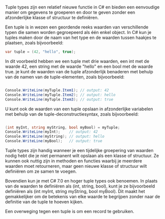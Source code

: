 Tuple types zijn een relatief nieuwe functie in C# en bieden een eenvoudige manier om gegevens te groeperen en door te geven zonder een afzonderlijke klasse of structuur te definiëren.

Een tuple is in wezen een geordende reeks waarden van verschillende typen die samen worden gegroepeerd als één enkel object. In C# kun je tuples maken door de naam van het type en de waarden tussen haakjes te plaatsen, zoals bijvoorbeeld:

```c#
var tuple = (42, "hello", true);
```

In dit voorbeeld hebben we een tuple met drie waarden, een int met de waarde 42, een string met de waarde "hello" en een bool met de waarde true. je kunt de waarden van de tuple afzonderlijk benaderen met behulp van de namen van de tuple-elementen, zoals bijvoorbeeld:

```c#

Console.WriteLine(myTuple.Item1); // output: 42
Console.WriteLine(myTuple.Item2); // output: hello
Console.WriteLine(myTuple.Item3); // output: true
```

U kunt ook de waarden van een tuple opslaan in afzonderlijke variabelen met behulp van de tuple-deconstructiesyntax, zoals bijvoorbeeld:
```c#

(int myInt, string myString, bool myBool) = myTuple;
Console.WriteLine(myInt);    // output: 42
Console.WriteLine(myString); // output: hello
Console.WriteLine(myBool);   // output: true
```

Tuple types zijn handig wanneer je een tijdelijke groepering van waarden nodig hebt die je niet permanent wilt opslaan als een klasse of structuur. Ze kunnen ook nuttig zijn in methoden en functies waarbij je meerdere waarden moet retourneren, maar geen nieuwe klasse of structuur wilt definiëren om ze samen te voegen.

Bovendien kun je met C# 7.0 en hoger tuple types ook benoemen. In plaats van de waarden te definiëren als (int, string, bool), kunt je ze bijvoorbeeld definiëren als (int myInt, string myString, bool myBool). Dit maakt het gemakkelijker om de betekenis van elke waarde te begrijpen zonder naar de definitie van de tuple te hoeven kijken.

Een overweging tegen een tuple is om een record te gebruiken. 